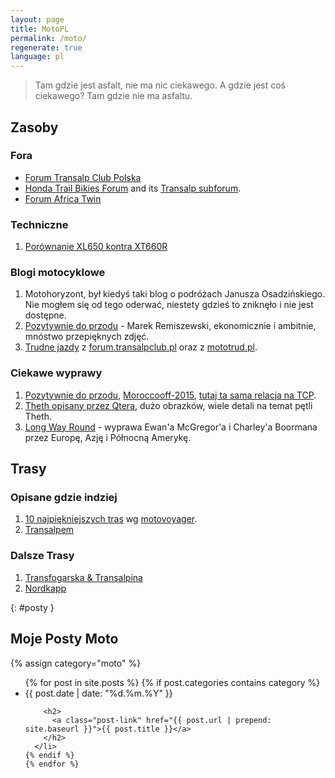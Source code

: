 ```yaml
---
layout: page
title: MotoPL
permalink: /moto/
regenerate: true
language: pl
---
```


<blockquote>
Tam gdzie jest asfalt, nie ma nic ciekawego. A gdzie jest coś ciekawego?
Tam gdzie nie ma asfaltu.
</blockquote>

## Zasoby

### Fora

* [Forum Transalp Club Polska][tcp]
* [Honda Trail Bikies Forum](https://www.xrv.org.uk/forums/forum.php) and its [Transalp subforum](https://www.xrv.org.uk/forums/transalp.35/page-2).
* [Forum Africa Twin](http://africatwin.com.pl/)

### Techniczne
1. [Porównanie XL650 kontra XT660R](http://forum.transalpclub.pl/viewtopic.php?f=191&t=14314)

### Blogi motocyklowe
1. Motohoryzont, był kiedyś taki blog o podróżach Janusza Osadzińskiego.
   Nie mogłem się od tego oderwać, niestety gdzieś to zniknęło i nie jest
   dostępne.
2. [Pozytywnie do przodu][pdp] - Marek Remiszewski, ekonomicznie i ambitnie,
   mnóstwo przepięknych zdjęć.
3. [Trudne jazdy](http://forum.transalpclub.pl/viewtopic.php?f=46&t=15515&start=280) z
   [forum.transalpclub.pl](http://forum.transalpclub.pl/) oraz z [mototrud.pl](http://mototrud.pl).

[pdp]: http://pozytywniedoprzodu.blogspot.com
[mh]: https://cargocollective.com/MOTOHORYZONT


### Ciekawe wyprawy
1. [Pozytywnie do przodu][pdp],
  [Moroccooff-2015](http://pozytywniedoprzodu.blogspot.com/p/moroccooff-2015.html),
  [tutaj ta sama relacja na TCP](http://forum.transalpclub.pl/viewtopic.php?f=42&t=18063).
2. [Theth opisany przez Qtera](http://forum.transalpclub.pl/viewtopic.php?f=42&t=19295),
   dużo obrazków, wiele detali na temat pętli Theth.
3. [Long Way Round](https://www.youtube.com/watch?v=WYC6Ux5FaAo&list=PLiWx0MbkXTL_eneIUnYibJtgxUM-Jh-Dt) -
    wyprawa Ewan'a McGregor'a i Charley'a Boormana przez Europę, Azję i 
    Północną Amerykę.

## Trasy

### Opisane gdzie indziej
1. [10 najpiękniejszych tras](http://motovoyager.net/2015/01/polskie-drogi-10-najpiekniejszych-tras-motocyklowych-polsce/) wg [motovoyager](motovoyager.net).
2. [Transalpem](http://transalpem.blogspot.com/)

### Dalsze Trasy

1. [Transfogarska & Transalpina][rumunia1]
2. [Nordkapp](http://motohoryzont.com/na-NORDKAPP-motocyklem)

[tcp]:       http://forum.transalpclub.pl/
[msm]:       http://szkola-motocyklowa.pl/
[rumunia1]:  http://msm.malopolska.pl/?page=news&id=91
[transalp]:  http://pl.wikipedia.org/wiki/Honda_Transalp#Honda_XL650V_Transalp "XL650V Transalp"


{: #posty }
## Moje Posty Moto

{% assign category="moto" %}
  <ul class="post-list">
    {% for post in site.posts %}
    {% if post.categories contains category %}
      <li>
        <span class="post-meta">{{ post.date | date: "%d.%m.%Y" }}</span>

        <h2>
          <a class="post-link" href="{{ post.url | prepend: site.baseurl }}">{{ post.title }}</a>
        </h2>
      </li>
    {% endif %}
    {% endfor %}
 
  </ul>
